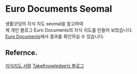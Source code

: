 # Euro Documents Seomal
생활코딩의 지식 지도 seomal을 참고하여  
제 개인 블로그 Euro Documents의 지식 지도를 만들어 보았습니다.  
[Euro Documents](/https://eurodocs.tistory.com/)에서 결과를 확인하실 수 있습니다.

## Refernce.
[지식지도 서말](/https://seomal.com/map/1)
[TakeKnowledge님 블로그](/https://velog.io/@takeknowledge/%EC%83%9D%ED%99%9C%EC%BD%94%EB%94%A9-%EB%A7%88%EC%9D%B8%EB%93%9C%EB%A7%B5-cytoscape-%ED%99%9C%EC%9A%A9-%ED%94%84%EB%A1%9C%EC%A0%9D%ED%8A%B8-56k4in7315)
